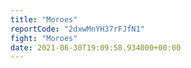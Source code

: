 ```yaml
---
title: "Moroes"
reportCode: "2dxwMnYH37rFJfN1"
fight: "Moroes"
date: 2021-06-30T19:09:58.934000+00:00
---
```

